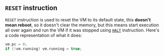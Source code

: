 ## `RESET` instruction

`RESET` instruction is used to reset the VM to its default state, this **doesn't mean reboot**, so it doesn't clear the memory, but this means start execution all over again and run the VM if it was stopped using [`HALT`](./halt.md) instruction. Here's a code representation of what it does:
```cpp
vm.pc = 0;
if (!vm.running) vm.running = true;
```
